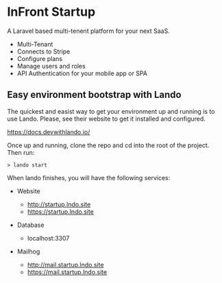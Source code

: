 # InFront Startup

A Laravel based multi-tenent platform for your next SaaS.

- Multi-Tenant
- Connects to Stripe
- Configure plans
- Manage users and roles
- API Authentication for your mobile app or SPA

## Easy environment bootstrap with Lando

The quickest and easist way to get your environment up and running is to use Lando. Please, see their website to get it installed and configured.

https://docs.devwithlando.io/

Once up and running, clone the repo and cd into the root of the project. Then run:

```
> lando start
```

When lando finishes, you will have the following services:

- Website

  - http://startup.lndo.site
  - https://startup.lndo.site

- Database

  - localhost:3307

- Mailhog
  - http://mail.startup.lndo.site
  - https://mail.startup.lndo.site
